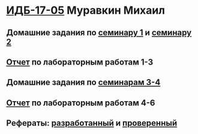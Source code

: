 #  [ИДБ-17-05](https://github.com/stankin/design-part-1/wiki/list-idb-17-05) Муравкин Михаил

## Домашние задания по [семинару 1](https://github.com/stankin/design-part-1/wiki/sem1#Ма..) и [семинару 2](https://github.com/stankin/design-part-1/wiki/sem2#Ма..)

## [Отчет](https://github.com/morningstar0let/-morningstar0let.github.io/wiki/%D0%9B%D0%B0%D0%B1%D0%BE%D1%80%D0%B0%D1%82%D0%BE%D1%80%D0%BD%D1%8B%D0%B5-%D1%80%D0%B0%D0%B1%D0%BE%D1%82%D1%8B-1-3) по лабораторным работам 1-3

## Домашние задания по [семинарам 3-4](https://github.com/morningstar0let/-morningstar0let.github.io/wiki/%D0%94%D0%B5%D0%BB%D0%BE%D0%B2%D0%B0%D1%8F-%D0%B8%D0%B3%D1%80%D0%B0)

## [Отчет](https://github.com/morningstar0let/-morningstar0let.github.io/wiki/%D0%9B%D0%B0%D0%B1%D0%BE%D1%80%D0%B0%D1%82%D0%BE%D1%80%D0%BD%D1%8B%D0%B5-%D1%80%D0%B0%D0%B1%D0%BE%D1%82%D1%8B-4-6) по лабораторным работам 4-6

## Рефераты: [разработанный](https://github.com/stankin/design-part-1/wiki/exam11-1) и [проверенный](https://github.com/stankin/design-part-1/wiki/exam03-1)

